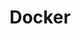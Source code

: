 ---
title: Docker
description: Docker is an open-source platform that automates the deployment, scaling, and management of applications.
image:

# Badge style
style:
    background: "#1C63ED"
    color: "#fff"
---